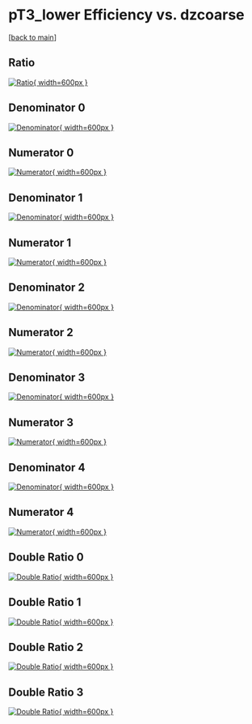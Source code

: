 # pT3_lower Efficiency vs. dzcoarse

[[back to main](./)]



## Ratio

[![Ratio](../mtv/var/pT3_lower_vtr_321_0_eff_dzcoarse.png){ width=600px }](../mtv/var/pT3_lower_vtr_321_0_eff_dzcoarse.pdf)

## Denominator 0

[![Denominator](../mtv/den/pT3_lower_vtr_321_0_eff_dzcoarse_den0.png){ width=600px }](../mtv/den/pT3_lower_vtr_321_0_eff_dzcoarse_den0.pdf)

## Numerator 0

[![Numerator](../mtv/num/pT3_lower_vtr_321_0_eff_dzcoarse_num0.png){ width=600px }](../mtv/num/pT3_lower_vtr_321_0_eff_dzcoarse_num0.pdf)

## Denominator 1

[![Denominator](../mtv/den/pT3_lower_vtr_321_0_eff_dzcoarse_den1.png){ width=600px }](../mtv/den/pT3_lower_vtr_321_0_eff_dzcoarse_den1.pdf)

## Numerator 1

[![Numerator](../mtv/num/pT3_lower_vtr_321_0_eff_dzcoarse_num1.png){ width=600px }](../mtv/num/pT3_lower_vtr_321_0_eff_dzcoarse_num1.pdf)

## Denominator 2

[![Denominator](../mtv/den/pT3_lower_vtr_321_0_eff_dzcoarse_den2.png){ width=600px }](../mtv/den/pT3_lower_vtr_321_0_eff_dzcoarse_den2.pdf)

## Numerator 2

[![Numerator](../mtv/num/pT3_lower_vtr_321_0_eff_dzcoarse_num2.png){ width=600px }](../mtv/num/pT3_lower_vtr_321_0_eff_dzcoarse_num2.pdf)

## Denominator 3

[![Denominator](../mtv/den/pT3_lower_vtr_321_0_eff_dzcoarse_den3.png){ width=600px }](../mtv/den/pT3_lower_vtr_321_0_eff_dzcoarse_den3.pdf)

## Numerator 3

[![Numerator](../mtv/num/pT3_lower_vtr_321_0_eff_dzcoarse_num3.png){ width=600px }](../mtv/num/pT3_lower_vtr_321_0_eff_dzcoarse_num3.pdf)

## Denominator 4

[![Denominator](../mtv/den/pT3_lower_vtr_321_0_eff_dzcoarse_den4.png){ width=600px }](../mtv/den/pT3_lower_vtr_321_0_eff_dzcoarse_den4.pdf)

## Numerator 4

[![Numerator](../mtv/num/pT3_lower_vtr_321_0_eff_dzcoarse_num4.png){ width=600px }](../mtv/num/pT3_lower_vtr_321_0_eff_dzcoarse_num4.pdf)

## Double Ratio 0

[![Double Ratio](../mtv/ratio/pT3_lower_vtr_321_0_eff_dzcoarse_ratio0.png){ width=600px }](../mtv/ratio/pT3_lower_vtr_321_0_eff_dzcoarse_ratio0.pdf)

## Double Ratio 1

[![Double Ratio](../mtv/ratio/pT3_lower_vtr_321_0_eff_dzcoarse_ratio1.png){ width=600px }](../mtv/ratio/pT3_lower_vtr_321_0_eff_dzcoarse_ratio1.pdf)

## Double Ratio 2

[![Double Ratio](../mtv/ratio/pT3_lower_vtr_321_0_eff_dzcoarse_ratio2.png){ width=600px }](../mtv/ratio/pT3_lower_vtr_321_0_eff_dzcoarse_ratio2.pdf)

## Double Ratio 3

[![Double Ratio](../mtv/ratio/pT3_lower_vtr_321_0_eff_dzcoarse_ratio3.png){ width=600px }](../mtv/ratio/pT3_lower_vtr_321_0_eff_dzcoarse_ratio3.pdf)


